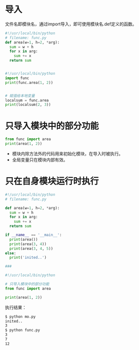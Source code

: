 # 导入

文件名即模块名，通过import导入，即可使用模块名.def定义的函数。

```python
#!/usr/local/bin/python
# filename: func.py
def area(w=1, h=2, *arg):
  sum = w + h
  for x in arg:
    sum += x
  return sum


#!/usr/local/bin/python
import func
print(func.area(1, 2))


# 赋值给本地变量
localsum = func.area
print(localsum(2, 3))
```

# 只导入模块中的部分功能

```python
from func import area
print(area(1, 2))
```

- 模块内除方法外的代码用来初始化模块，在导入时被执行。
- 全局变量只在模块内部有效。

# 只在自身模块运行时执行

```python
#!/usr/local/bin/python
# filename: func.py

def area(w=1, h=2, *arg):
  sum = w + h
  for x in arg:
    sum += x
  return sum

if __name__ == '__main__':
  print(area())
  print(area(3, 4))
  print(area(3, 4, 5))
else:
  print('inited..')

###

#!/usr/local/bin/python

# 只导入模块中的部分功能
from func import area

print(area(1, 2))
```

执行结果：  
```bash
$ python mo.py
inited..
3
$ python func.py
3
7
12
```
